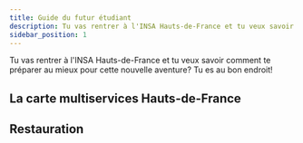 ```yaml
---
title: Guide du futur étudiant
description: Tu vas rentrer à l'INSA Hauts-de-France et tu veux savoir comment te préparer au mieux pour cette nouvelle aventure? Tu es au bon endroit!
sidebar_position: 1
---
```


Tu vas rentrer à l'INSA Hauts-de-France et tu veux savoir comment te préparer au mieux pour cette nouvelle aventure? Tu es au bon endroit!


## La carte multiservices Hauts-de-France


## Restauration


<!-- ce code génère une erreur -->

<!-- import DocCardList from '@theme/DocCardList';

<DocCardList /> -->